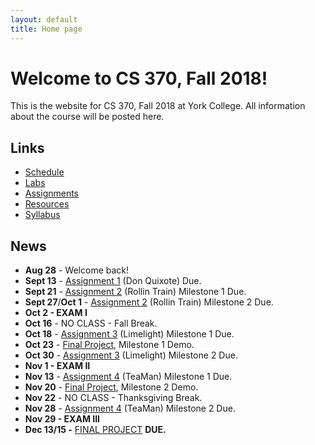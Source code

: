 ```yaml
---
layout: default
title: Home page
---
```


# Welcome to CS 370, Fall 2018!

This is the website for CS 370, Fall 2018 at York College.
All information about the course will be posted here.

## Links

* [Schedule](schedule/index.html)
* [Labs](labs/index.html)
* [Assignments](assign/index.html)
* [Resources](resources.html)
* [Syllabus](syllabus.html)

## News

* **Aug 28** - Welcome back!
* **Sept 13** - [Assignment 1](assign/assign01.html)  (Don Quixote) Due.
* **Sept 21** - [Assignment 2](assign/assign02.html) (Rollin Train) Milestone 1 Due.
* **Sept 27**/**Oct 1** - [Assignment 2](assign/assign02.html) (Rollin Train) Milestone 2 Due.
* **Oct 2 - EXAM I**
* **Oct 16** - NO CLASS - Fall Break.
* **Oct 18** - [Assignment 3](assign/assign03.html) (Limelight) Milestone 1 Due.
* **Oct 23** - [Final Project](assign/project.html), Milestone 1 Demo.
* **Oct 30** - [Assignment 3](assign/assign03.html) (Limelight) Milestone 2 Due.
* **Nov 1 - EXAM II**
* **Nov 13** - [Assignment 4](assign/assign04.html) (TeaMan) Milestone 1 Due.
* **Nov 20** - [Final Project](assign/project.html), Milestone 2 Demo.
* **Nov 22** - NO CLASS - Thanksgiving Break.
* **Nov 28** - [Assignment 4](assign/assign04.html) (TeaMan) Milestone 2 Due.
* **Nov 29 - EXAM III**
* **Dec 13/15 -** [FINAL PROJECT](assign/project.html) **DUE.**
  
<!--
* **Aug 29** - Welcome back!
* **Sept 14** - [Assignment 1](assign/assign01.html)  (Don Quixote) Due.
* **Sept 28**/**Oct 2** - [Assignment 2](assign/assign02.html) (Rollin Train) Due.
* **Oct 3 - EXAM I**
* **Oct 17** - NO CLASS - Fall Break.
* **Oct 19** - [FINAL PROJECT](assign/project.html), Milestone 1 Demo.
* **Oct 31** - [Assignment 3](assign/assign03.html) (Limelight) Due.
* **Nov 2 - EXAM II**
* **Nov 21** - [FINAL PROJECT](assign/project.html), Milestone 2 Demo.
* **Nov 23** - NO CLASS - Thanksgiving Break.
* **Nov 30** - [Assignment 4](assign/assign04.html) (TeaMan) Due.
* **Nov 30 - EXAM III**
* **Dec 14/16 -** [FINAL PROJECT](assign/project.html) **DUE.**
-->
